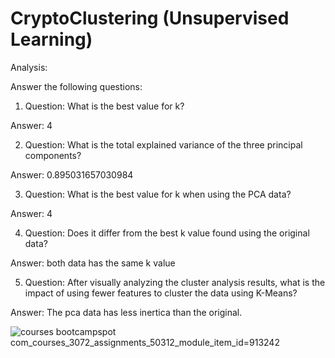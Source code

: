 # CryptoClustering (Unsupervised Learning)

Analysis:

Answer the following questions:
1) Question: What is the best value for k?

  Answer: 4
  
2) Question: What is the total explained variance of the three principal components?

  Answer: 0.895031657030984

3) Question: What is the best value for k when using the PCA data?

  Answer: 4

4) Question: Does it differ from the best k value found using the original data?

  Answer: both data has the same k value

5) Question: After visually analyzing the cluster analysis results, what is the impact of using fewer features to cluster the data using K-Means?

  Answer: The pca data has less inertica than the original. 

![courses bootcampspot com_courses_3072_assignments_50312_module_item_id=913242](https://github.com/AnkitMukherjee18/CryptoClustering/assets/126198002/ad7248bd-7743-4933-a9d4-93681dc15432)
